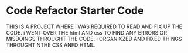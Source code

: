 # Code Refactor Starter Code

THIS IS A PROJECT WHERE i WAS REQUIRED TO READ AND FIX UP THE CODE. i WENT OVER THE html AND css TO FIND ANY ERRORS OR MISDOINGS THROUGHT THE CODE. i ORGANIXZED AND FIXED THINGS THROUGHT NTHE CSS ANFD HTML.

